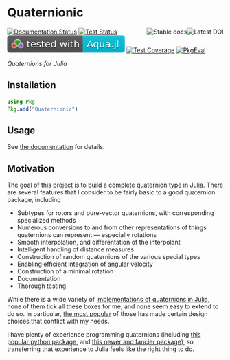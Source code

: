 # Quaternionic

[pkgeval-img]: https://juliaci.github.io/NanosoldierReports/pkgeval_badges/Q/Quaternionic.svg
[pkgeval-url]: https://juliaci.github.io/NanosoldierReports/pkgeval_badges/Q/Quaternionic.html

<a href="https://zenodo.org/badge/latestdoi/375490468"><img align="right" hspace="0" alt="Latest DOI" src="https://zenodo.org/badge/375490468.svg"></a>
<a href="https://moble.github.io/Quaternionic.jl/stable/"><img align="right" hspace="0" alt="Stable docs" src="https://img.shields.io/badge/docs-stable-blue.svg"></a>
[![Documentation
Status](https://github.com/moble/Quaternionic.jl/workflows/docs/badge.svg)](https://moble.github.io/Quaternionic.jl/dev)
[![Test Status](https://github.com/moble/Quaternionic.jl/workflows/tests/badge.svg)](https://github.com/moble/Quaternionic.jl/actions)
[![Aqua QA](https://raw.githubusercontent.com/JuliaTesting/Aqua.jl/master/badge.svg)](https://github.com/JuliaTesting/Aqua.jl)
[![Test Coverage](https://codecov.io/gh/moble/Quaternionic.jl/branch/main/graph/badge.svg)](https://codecov.io/gh/moble/Quaternionic.jl)
[![PkgEval][pkgeval-img]][pkgeval-url]

*Quaternions for Julia*

## Installation
```julia
using Pkg
Pkg.add("Quaternionic")
```

## Usage
See [the documentation](https://moble.github.io/Quaternionic.jl/dev) for details.

## Motivation
The goal of this project is to build a complete quaternion type in Julia.  There are
several features that I consider to be fairly basic to a good quaternion package, including

  * Subtypes for rotors and pure-vector quaternions, with corresponding specialized methods
  * Numerous conversions to and from other representations of things quaternions can
    represent — especially rotations
  * Smooth interpolation, and differentation of the interpolant
  * Intelligent handling of distance measures
  * Construction of random quaternions of the various special types
  * Enabling efficient integration of angular velocity
  * Construction of a minimal rotation
  * Documentation
  * Thorough testing

While there is a wide variety of [implementations of quaternions in
Julia](https://juliahub.com/ui/Search?q=quaternion&type=packages), none of them tick all
these boxes for me, and none seem easy to extend to do so.  In particular, [the most
popular](https://github.com/JuliaGeometry/Quaternions.jl) of those has made certain design
choices that conflict with my needs.

I have plenty of experience programming quaternions (including [this popular python
package](https://github.com/moble/quaternion), and [this newer and fancier
package](https://github.com/moble/quaternionic)), so transferring that experience to
Julia feels like the right thing to do.
